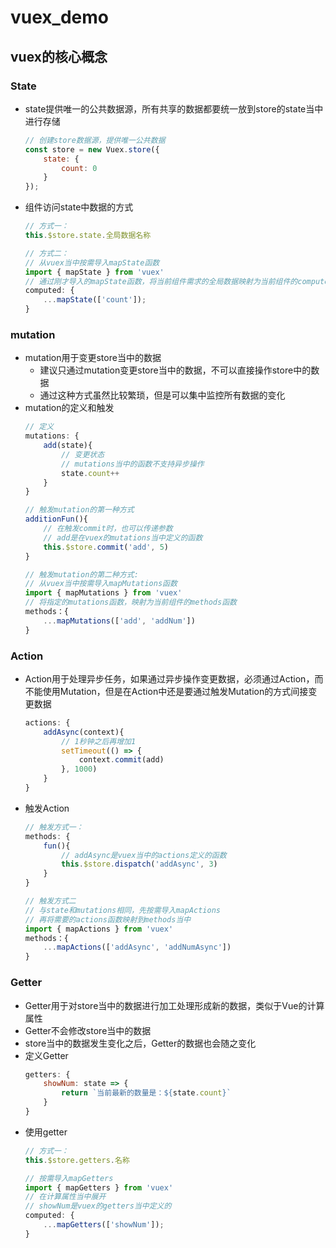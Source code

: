 # vuex_demo

## vuex的核心概念

### State
- state提供唯一的公共数据源，所有共享的数据都要统一放到store的state当中进行存储
    ```javascript
    // 创建store数据源，提供唯一公共数据
    const store = new Vuex.store({
        state: {
            count: 0
        }
    });
    ```
- 组件访问state中数据的方式
    ```javascript
    // 方式一：
    this.$store.state.全局数据名称

    // 方式二：
    // 从vuex当中按需导入mapState函数
    import { mapState } from 'vuex'
    // 通过刚才导入的mapState函数，将当前组件需求的全局数据映射为当前组件的computed计算属性
    computed: {
        ...mapState(['count']);
    }
    ```
### mutation
- mutation用于变更store当中的数据
  - 建议只通过mutation变更store当中的数据，不可以直接操作store中的数据
  - 通过这种方式虽然比较繁琐，但是可以集中监控所有数据的变化
- mutation的定义和触发
    ```javascript
    // 定义
    mutations: {
        add(state){
            // 变更状态
            // mutations当中的函数不支持异步操作
            state.count++
        }
    }

    // 触发mutation的第一种方式
    additionFun(){
        // 在触发commit时，也可以传递参数
        // add是在vuex的mutations当中定义的函数
        this.$store.commit('add', 5)
    }

    // 触发mutation的第二种方式:
    // 从vuex当中按需导入mapMutations函数
    import { mapMutations } from 'vuex'
    // 将指定的mutations函数，映射为当前组件的methods函数
    methods：{
        ...mapMutations(['add', 'addNum'])
    }
    ```
### Action
- Action用于处理异步任务，如果通过异步操作变更数据，必须通过Action，而不能使用Mutation，但是在Action中还是要通过触发Mutation的方式间接变更数据
    ```javascript
    actions: {
        addAsync(context){
            // 1秒钟之后再增加1
            setTimeout(() => {
                context.commit(add)
            }, 1000)
        }
    }
    ```
- 触发Action
    ```javascript
    // 触发方式一：
    methods: {
        fun(){
            // addAsync是vuex当中的actions定义的函数
            this.$store.dispatch('addAsync', 3)
        }
    }

    // 触发方式二
    // 与state和mutations相同，先按需导入mapActions
    // 再将需要的actions函数映射到methods当中
    import { mapActions } from 'vuex'
    methods：{
        ...mapActions(['addAsync', 'addNumAsync'])
    }
    ```
### Getter
- Getter用于对store当中的数据进行加工处理形成新的数据，类似于Vue的计算属性
- Getter不会修改store当中的数据
- store当中的数据发生变化之后，Getter的数据也会随之变化
- 定义Getter
    ```javascript
    getters: {
        showNum: state => {
            return `当前最新的数量是：${state.count}`
        }
    }
    ```
- 使用getter
    ```javascript
    // 方式一：
    this.$store.getters.名称

    // 按需导入mapGetters
    import { mapGetters } from 'vuex'
    // 在计算属性当中展开
    // showNum是vuex的getters当中定义的
    computed: {
        ...mapGetters(['showNum']);
    }
    ```
